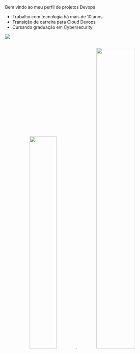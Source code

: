 Bem vindo ao meu perfil de projetos Devops

- Trabalho com tecnologia há mais de  10 anos
- Transição de carreira para Cloud Devops
- Cursando graduação em Cybersecurity 

<div>
  <a href="https://www.linkedin.com/in/juliano-santos-8119417a" target="_blank"><img src="https://img.shields.io/badge/-LinkedIn-%230077B5?style=for-the-badge&logo=linkedin&logoColor=white" target="_blank"></a> 
  </div>

##
<div align="center">
  <a href="https://github.com/julianosantos">
   <img width="42%"  src="https://github-readme-stats.vercel.app/api?username=julianosantos&show_icons=true&theme=dark&include_all_commits=true&count_private=true"/>
  <img width="50%" src="https://github-readme-stats.vercel.app/api/top-langs/?username=julianosanto&layout=compact&langs_count=7&theme=dark"/>
</div>
